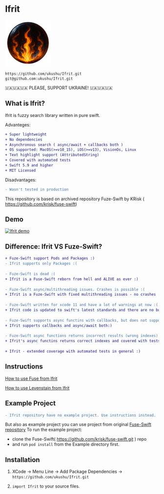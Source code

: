 # Ifrit

<img src="https://raw.githubusercontent.com/ukushu/Ifrit/main/Ifrit_Logo_360.png" width="150" height="150">

```
https://github.com/ukushu/Ifrit.git
git@github.com:ukushu/Ifrit.git
```
🇺🇦🇺🇦🇺🇦 PLEASE, SUPPORT UKRAINE! 🇺🇦🇺🇦🇺🇦

## What is Ifrit?
Ifrit is fuzzy search library written in pure swift.

Advanteges:
```diff
+ Super lightweight
+ No dependencies
+ Asynchronous search ( async/await + callbacks both )
+ OS supported: MacOS(>=v10_15), iOS(>=v13), VisionOs, Linux
+ Text highlight support (AttributedString)
+ Covered with automated tests
+ Swift 5.9 and higher
+ MIT Licensed
```

Disadvantages:
```diff
- Wasn't tested in production
```

This repository is based on archived repository Fuze-Swift by KRisk ( https://github.com/krisk/fuse-swift)


## Demo

<!-- ![Demo](https://s17.postimg.org/47a90nmvj/bitap-search-demo.gif) -->

[![Ifrit demo][1]][1]


## Difference: Ifrit VS Fuze-Swift?
```diff
+ Fuze-Swift support Pods and Packages :)
- Ifrit supports only Packages :(

- Fuze-Swift is dead :(
+ Ifrit is a Fuse-Swift reborn from hell and ALIVE as ever :)

- Fuze-Swift async/multithreading issues. Crashes is possible :(
+ Ifrit is a Fuze-Swift with fixed multithreading issues - no crashes :)

- Fuze-Swift written for xcode 11 and have a lot of warnings at now :(
+ Ifrit code is updated to swift's latest standards and there are no build warnings :)

- Fuze-Swift supports async functins with callbacks, but does not support async/await
+ Ifrit supports callbacks and async/await both:)

- Fuze-Swift async functions returns incorrect results (wrong indexes) :((((
+ Ifrit's async functins returns correct indexes and covered with tests :)

+ Ifrit - extended coverage with automated tests in general :)
```

## Instructions

[How to use Fuse from Ifrit](https://github.com/ukushu/Ifrit/blob/main/Docs/FuseInstructions.md)

[How to use Levenstain from Ifrit](https://github.com/ukushu/Ifrit/blob/main/Docs/LevenstainInstructions.md)


## Example Project

```diff
- Ifrit repository have no example project. Use instructions instead.
```

But also as example project you can use project from original [Fuse-Swift repository](https://github.com/krisk/fuse-swift)
To run the example project:
* clone the Fuse-Swift( https://github.com/krisk/fuse-swift.git ) repo
* and run `pod install` from the Example directory first.

## Installation

1. XCode -> Menu Line -> Add Package Dependencies -> `https://github.com/ukushu/Ifrit.git`

2. `import Ifrit` to your source files.

  [1]: https://i.sstatic.net/8MwFeAHT.gif
